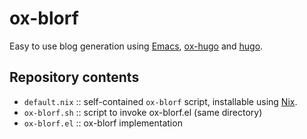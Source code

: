 # ox-blorf

Easy to use blog generation using [Emacs](https://www.gnu.org/software/emacs/), [ox-hugo](https://ox-hugo.scripter.co) and [hugo](https://gohugo.io).

## Repository contents

+ `default.nix` :: self-contained `ox-blorf` script, installable using [Nix](https://nixos.org/nix/).
+ `ox-blorf.sh` :: script to invoke ox-blorf.el (same directory)
+ `ox-blorf.el` :: ox-blorf implementation
